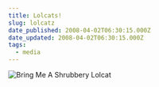 ```yaml
---
title: Lolcats!
slug: lolcatz
date_published: 2008-04-02T06:30:15.000Z
date_updated: 2008-04-02T06:30:15.000Z
tags:
  - media
---
```


![Bring Me A Shrubbery Lolcat](http://icanhascheezburger.wordpress.com/files/2008/03/funny-pictures-cat-dog-paper-bag-shrubbery-holy-grail.jpg)
